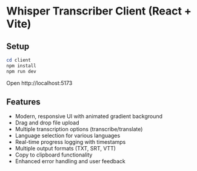 # Whisper Transcriber Client (React + Vite)

## Setup
```powershell
cd client
npm install
npm run dev
```
Open http://localhost:5173

## Features

- Modern, responsive UI with animated gradient background
- Drag and drop file upload
- Multiple transcription options (transcribe/translate)
- Language selection for various languages
- Real-time progress logging with timestamps
- Multiple output formats (TXT, SRT, VTT)
- Copy to clipboard functionality
- Enhanced error handling and user feedback